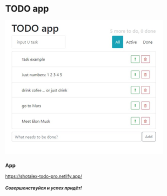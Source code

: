 # TODO app

![screenshot](./todo-app-pro.jpg)

### App
https://shotalex-todo-pro.netlify.app/

##### Совершенствуйся и успех придёт!

